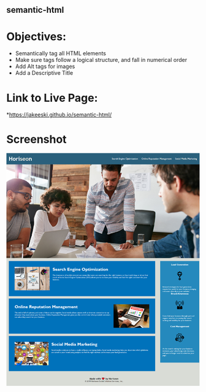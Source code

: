 ## semantic-html

# Objectives:
* Semantically tag all HTML elements
* Make sure tags follow a logical structure, and fall in numerical order
* Add Alt tags for images
* Add a Descriptive Title


# Link to Live Page:

*https://jakeeski.github.io/semantic-html/


# Screenshot

![screenshot-of-work](./assets/images/_C__Users_jakes_Documents_bootcampstuff_homework_semantic-html_index.html%20(1).png)

